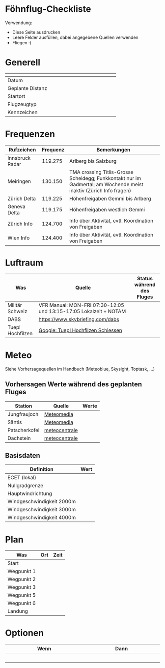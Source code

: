 # Föhnflug-Checkliste

Verwendung:
* Diese Seite ausdrucken
* Leere Felder ausfüllen, dabei angegebene Quellen verwenden
* Fliegen :)

# Generell

|   |<img width=200>|
|---|---|
|Datum||
|Geplante Distanz||
|Startort||
|Flugzeugtyp||
|Kennzeichen||



# Frequenzen

|Rufzeichen|Frequenz|Bemerkungen|
|---|---|---|
|Innsbruck Radar|119.275|Arlberg bis Salzburg|
|Meiringen|130.150|TMA crossing Titlis-Grosse Scheidegg; Funkkontakt nur im Gadmertal; am Wochende meist inaktiv (Zürich Info fragen)|
|Zürich Delta|119.225|Höhenfreigaben Gemmi bis Arlberg|
|Geneva Delta|119.175|Höhenfreigaben westlich Gemmi|
|Zürich Info|124.700|Info über Aktivität, evtl. Koordination von Freigaben|
|Wien Info|124.400|Info über Aktivität, evtl. Koordination von Freigaben|

# Luftraum

|Was|Quelle|Status während des Fluges|
|---|---|---|
|Militär Schweiz|VFR Manual: MON-FRI 07:30-12:05 und 13:15-17:05 Lokalzeit + NOTAM||
|DABS|<https://www.skybriefing.com/dabs>||
|Tuepl Hochfilzen|[Google: Tuepl Hochfilzen Schiessen](https://www.google.com/search?q=tuepl+hochfilzen+schiessen)||

# Meteo

Siehe Vorhersagequellen im Handbuch (Meteoblue, Skysight, Toptask, ...)

## Vorhersagen Werte während des geplanten Fluges

|Station|Quelle|Werte|
|---|---|---|
|Jungfraujoch|[Meteomedia](http://wetterstationen.meteomedia.de/station=067300&wahl=vorhersage)||
|Säntis|[Meteomedia](http://wetterstationen.meteomedia.ch/station=066800&wahl=vorhersage)||
|Patscherkofel|[meteocentrale](http://www.meteocentrale.ch/de/europa/oesterreich/wetter-patscherkofel/details/S111260/)||
|Dachstein|[meteocentrale](http://www.meteocentrale.ch/de/europa/frankreich/wetter-dachstein/details/N-2041167/)||


## Basisdaten

|Definition|Wert|
|---|---|
|ECET (lokal)||
|Nullgradgrenze||
|Hauptwindrichtung||
|Windgeschwindigkeit 2000m||
|Windgeschwindigkeit 3000m||
|Windgeschwindigkeit 4000m||

# Plan

|Was|Ort|Zeit|
|---|---|---|
|Start|||
|Wegpunkt 1|||
|Wegpunkt 2|||
|Wegpunkt 3|||
|Wegpunkt 5|||
|Wegpunkt 6|||
|Landung|||

# Optionen

|Wenn <img width=200>|Dann <img width=200>|
|---|---|
|||
|||
|||
|||
|||
